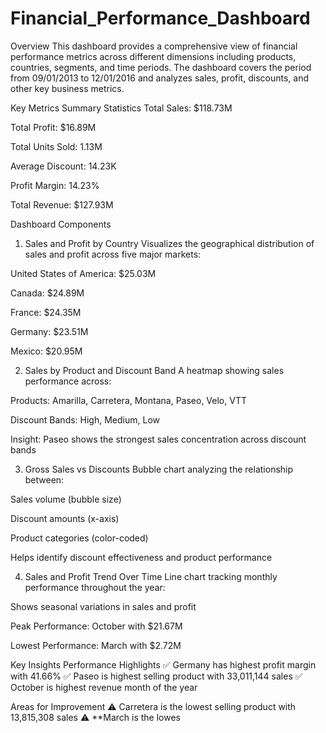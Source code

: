 # Financial_Performance_Dashboard
Overview
This dashboard provides a comprehensive view of financial performance metrics across different dimensions including products, countries, segments, and time periods. The dashboard covers the period from 09/01/2013 to 12/01/2016 and analyzes sales, profit, discounts, and other key business metrics.

Key Metrics
Summary Statistics
Total Sales: $118.73M

Total Profit: $16.89M

Total Units Sold: 1.13M

Average Discount: 14.23K

Profit Margin: 14.23%

Total Revenue: $127.93M

Dashboard Components
1. Sales and Profit by Country
Visualizes the geographical distribution of sales and profit across five major markets:

United States of America: $25.03M

Canada: $24.89M

France: $24.35M

Germany: $23.51M

Mexico: $20.95M

2. Sales by Product and Discount Band
A heatmap showing sales performance across:

Products: Amarilla, Carretera, Montana, Paseo, Velo, VTT

Discount Bands: High, Medium, Low

Insight: Paseo shows the strongest sales concentration across discount bands

3. Gross Sales vs Discounts
Bubble chart analyzing the relationship between:

Sales volume (bubble size)

Discount amounts (x-axis)

Product categories (color-coded)

Helps identify discount effectiveness and product performance

4. Sales and Profit Trend Over Time
Line chart tracking monthly performance throughout the year:

Shows seasonal variations in sales and profit

Peak Performance: October with $21.67M

Lowest Performance: March with $2.72M

Key Insights
Performance Highlights
✅ Germany has highest profit margin with 41.66%
✅ Paseo is highest selling product with 33,011,144 sales
✅ October is highest revenue month of the year

Areas for Improvement
⚠️ Carretera is the lowest selling product with 13,815,308 sales
⚠️ **March is the lowes
